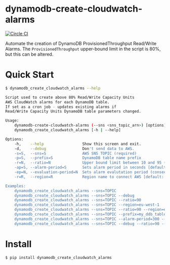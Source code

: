 # dynamodb-create-cloudwatch-alarms

[![Circle CI](https://circleci.com/gh/percolate/dynamodb-create-cloudwatch-alarms.svg?style=svg)](https://circleci.com/gh/percolate/dynamodb-create-cloudwatch-alarms)

Automate the creation of DynamoDB ProvisionedThroughput Read/Write Alarms.
The `ProvisionedThroughput` upper-bound limit in the script is 80%, but this can be altered.

# Quick Start
```bash
$ dynamodb_create_cloudwatch_alarms --help

Script used to create above 80% Read/Write Capacity Units
AWS CloudWatch alarms for each DynamoDB table.
If set as a cron job - updates existing alarms if
Read/Write Capacity Units DynamoDB table parameters changed.

Usage:
    dynamodb-create-cloudwatch-alarms (--sns <sns_topic_arn>) [options]
    dynamodb_create_cloudwatch_alarms [-h | --help]

Options:
    -h,    --help                 Show this screen and exit.
    -d,    --debug                Don't send data to AWS.
    -s=S,  --sns=S                AWS SNS TOPIC (required)
    -p=S,  --prefix=S             DynamoDB table name prefix
    -r=N,  --ratio=N              Upper bound limit between 10 and 95 (inclusive) [default: 80].
    -ap=S, --alarm-period=S       Sets alarm period in seconds [default: 300]
    -ep=N, --evaluation-period=N  Sets alarm evalutation period (consecutive) [default: 12]
    -r=R,  --region=R             Region name to connect AWS [default: us-east-1].

Examples:
    dynamodb_create_cloudwatch_alarms --sns=TOPIC
    dynamodb_create_cloudwatch_alarms --sns=TOPIC --debug
    dynamodb_create_cloudwatch_alarms --sns=TOPIC --ratio=90
    dynamodb_create_cloudwatch_alarms --sns=TOPIC --region=eu-west-1
    dynamodb_create_cloudwatch_alarms --sns=TOPIC --ratio=90 --region=eu-west-1
    dynamodb_create_cloudwatch_alarms --sns=TOPIC --prefix=my_ddb_table
    dynamodb_create_cloudwatch_alarms --sns=TOPIC --alarm-period=300 --evaluation-period=12
    dynamodb_create_cloudwatch_alarms --sns=TOPIC --debug --ratio=90 --region=eu-west-1
```

# Install
```bash
$ pip install dynamodb_create_cloudwatch_alarms
```
